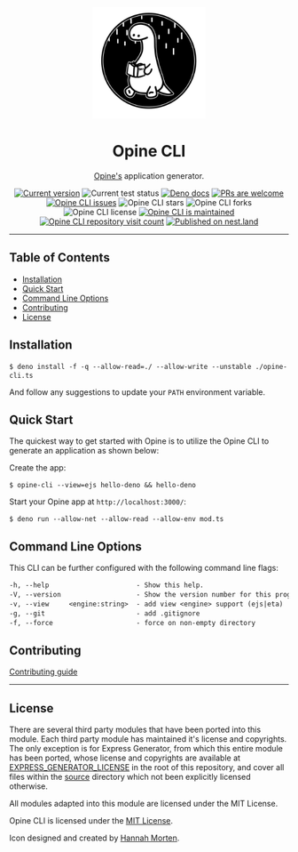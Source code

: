 <p align="center">
  <a href="https://www.linkedin.com/in/hannah-morten-b1218017a/"><img height="200" style="height:200px;" src="https://github.com/cmorten/opine-cli/raw/main/.github/icon.png" alt="Deno reading an opinionated book"></a>
  <h1 align="center">Opine CLI</h1>
</p>
<p align="center">
<a href="https://github.com/asos-craigmorten/opine">Opine's</a> application generator.</p>
<p align="center">
   <a href="https://github.com/cmorten/opine-cli/tags/"><img src="https://img.shields.io/github/tag/cmorten/opine-cli" alt="Current version" /></a>
   <img src="https://github.com/cmorten/opine-cli/workflows/Test/badge.svg" alt="Current test status" />
   <a href="https://doc.deno.land/https/deno.land/x/opinecli/opine-cli.ts"><img src="https://doc.deno.land/badge.svg" alt="Deno docs" /></a>
   <a href="http://makeapullrequest.com"><img src="https://img.shields.io/badge/PRs-welcome-brightgreen.svg" alt="PRs are welcome" /></a>
   <a href="https://github.com/cmorten/opine-cli/issues/"><img src="https://img.shields.io/github/issues/cmorten/opine-cli" alt="Opine CLI issues" /></a>
   <img src="https://img.shields.io/github/stars/cmorten/opine-cli" alt="Opine CLI stars" />
   <img src="https://img.shields.io/github/forks/cmorten/opine-cli" alt="Opine CLI forks" />
   <img src="https://img.shields.io/github/license/cmorten/opine-cli" alt="Opine CLI license" />
   <a href="https://github.com/cmorten/opine-cli/graphs/commit-activity"><img src="https://img.shields.io/badge/Maintained%3F-yes-green.svg" alt="Opine CLI is maintained" /></a>
   <a href="http://hits.dwyl.com/cmorten/opine-cli"><img src="http://hits.dwyl.com/cmorten/opine.svg" alt="Opine CLI repository visit count" /></a>
   <a href="https://nest.land/package/opinecli"><img src="https://nest.land/badge.svg" alt="Published on nest.land" /></a>
</p>

---

## Table of Contents

- [Installation](#installation)
- [Quick Start](#quick-start)
- [Command Line Options](#command-line-options)
- [Contributing](#contributing)
- [License](#license)

## Installation

```console
$ deno install -f -q --allow-read=./ --allow-write --unstable ./opine-cli.ts
```

And follow any suggestions to update your `PATH` environment variable.

## Quick Start

The quickest way to get started with Opine is to utilize the Opine CLI to generate an application as shown below:

Create the app:

```console
$ opine-cli --view=ejs hello-deno && hello-deno
```

Start your Opine app at `http://localhost:3000/`:

```console
$ deno run --allow-net --allow-read --allow-env mod.ts
```

## Command Line Options

This CLI can be further configured with the following command line flags:

```txt
-h, --help                      - Show this help.                            
-V, --version                   - Show the version number for this program.  
-v, --view     <engine:string>  - add view <engine> support (ejs|eta)        
-g, --git                       - add .gitignore                             
-f, --force                     - force on non-empty directory     
```

## Contributing

[Contributing guide](https://github.com/cmorten/opine-cli/blob/main/.github/CONTRIBUTING.md)

---

## License

There are several third party modules that have been ported into this module. Each third party module has maintained it's license and copyrights. The only exception is for Express Generator, from which this entire module has been ported, whose license and copyrights are available at [EXPRESS_GENERATOR_LICENSE](./EXPRESS_GENERATOR_LICENSE.md) in the root of this repository, and cover all files within the [source](./src) directory which not been explicitly licensed otherwise.

All modules adapted into this module are licensed under the MIT License.

Opine CLI is licensed under the [MIT License](./LICENSE.md).

Icon designed and created by [Hannah Morten](https://www.linkedin.com/in/hannah-morten-b1218017a/).
